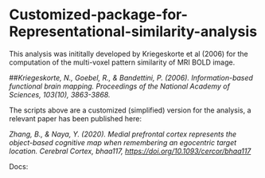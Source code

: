 # Customized-package-for-Representational-similarity-analysis

This analysis was inititally developed by Kriegeskorte et al (2006) for the computation of the multi-voxel pattern similarity of MRI BOLD image. 

##*Kriegeskorte, N., Goebel, R., & Bandettini, P. (2006). Information-based functional brain mapping. Proceedings of the National Academy of Sciences, 103(10), 3863-3868.*


The scripts above are a customized (simplified) version for the analysis, a relevant paper has been published here: 

*Zhang, B., & Naya, Y. (2020). Medial prefrontal cortex represents the object-based cognitive map when remembering an egocentric target location. Cerebral Cortex, bhaa117, https://doi.org/10.1093/cercor/bhaa117*



Docs:





